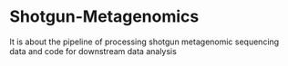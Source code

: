 # Shotgun-Metagenomics
It is about the pipeline of processing shotgun metagenomic sequencing data and code for downstream data analysis 
